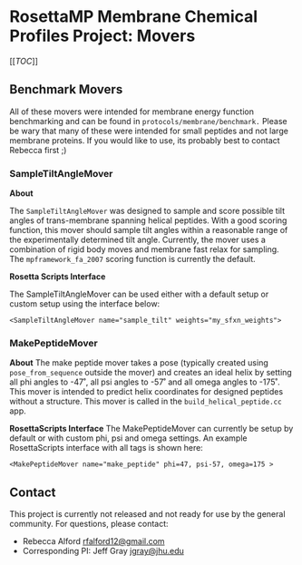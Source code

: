<!--- BEGIN_INTERNAL -->
<!--- Membrane Chemical Profiles Project --> 
# RosettaMP Membrane Chemical Profiles Project: Movers

[[_TOC_]]

## Benchmark Movers

All of these movers were intended for membrane energy function benchmarking and can be found in `protocols/membrane/benchmark.` Please be wary that many of these were intended for small peptides and not large membrane proteins. If you would like to use, its probably best to contact Rebecca first ;)

### SampleTiltAngleMover

**About**

The `SampleTiltAngleMover` was designed to sample and score possible tilt angles of trans-membrane spanning helical peptides. With a good scoring function, this mover should sample tilt angles within a reasonable range of the experimentally determined tilt angle. Currently, the mover uses a combination of rigid body moves and membrane fast relax for sampling. The `mpframework_fa_2007` scoring function is currently the default. 

**Rosetta Scripts Interface**

The SampleTiltAngleMover can be used either with a default setup or custom setup using the interface below: 
```
<SampleTiltAngleMover name="sample_tilt" weights="my_sfxn_weights">
```

### MakePeptideMover

**About**
The make peptide mover takes a pose (typically created using `pose_from_sequence` outside the mover) and creates an ideal helix by setting all phi angles to -47˚, all psi angles to -57˚ and all omega angles to -175˚. This mover is intended to predict helix coordinates for designed peptides without a structure. This mover is called in the `build_helical_peptide.cc` app. 

**RosettaScripts Interface**
The MakePeptideMover can currently be setup by default or with custom phi, psi and omega settings. An example RosettaScripts interface with all tags is shown here: 

```
<MakePeptideMover name="make_peptide" phi=47, psi-57, omega=175 >
```



## Contact
This project is currently not released and not ready for use by the general community. For questions, please contact: 
 - Rebecca Alford [rfalford12@gmail.com](rfalford12@gmail.com)
 - Corresponding PI: Jeff Gray [jgray@jhu.edu](jgray@jhu.edu)

<!--- Membrane Chemical Profiles Project --> 
<!--- END_INTERNAL -->